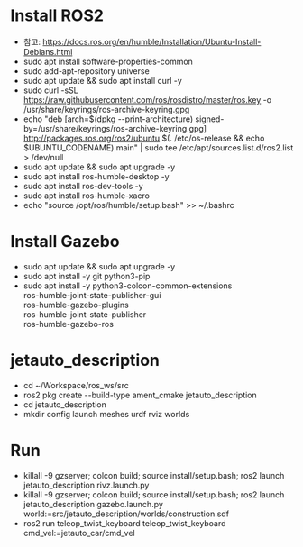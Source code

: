 # Install ROS2
- 참고: https://docs.ros.org/en/humble/Installation/Ubuntu-Install-Debians.html
- sudo apt install software-properties-common
- sudo add-apt-repository universe
- sudo apt update && sudo apt install curl -y
- sudo curl -sSL https://raw.githubusercontent.com/ros/rosdistro/master/ros.key -o /usr/share/keyrings/ros-archive-keyring.gpg
- echo "deb [arch=$(dpkg --print-architecture) signed-by=/usr/share/keyrings/ros-archive-keyring.gpg] http://packages.ros.org/ros2/ubuntu $(. /etc/os-release && echo $UBUNTU_CODENAME) main" | sudo tee /etc/apt/sources.list.d/ros2.list > /dev/null
- sudo apt update && sudo apt upgrade -y
- sudo apt install ros-humble-desktop -y
- sudo apt install ros-dev-tools -y
- sudo apt install ros-humble-xacro
- echo "source /opt/ros/humble/setup.bash" >> ~/.bashrc

# Install Gazebo
- sudo apt update && sudo apt upgrade -y
- sudo apt install -y git python3-pip
- sudo apt install -y python3-colcon-common-extensions \
ros-humble-joint-state-publisher-gui \
ros-humble-gazebo-plugins \
ros-humble-joint-state-publisher \
ros-humble-gazebo-ros

# jetauto_description
- cd ~/Workspace/ros_ws/src
- ros2 pkg create --build-type ament_cmake jetauto_description
- cd jetauto_description
- mkdir config launch meshes urdf rviz worlds

# Run
- killall -9 gzserver; colcon build; source install/setup.bash; ros2 launch jetauto_description rivz.launch.py
- killall -9 gzserver; colcon build; source install/setup.bash; ros2 launch jetauto_description gazebo.launch.py world:=src/jetauto_description/worlds/construction.sdf
- ros2 run teleop_twist_keyboard teleop_twist_keyboard cmd_vel:=jetauto_car/cmd_vel

